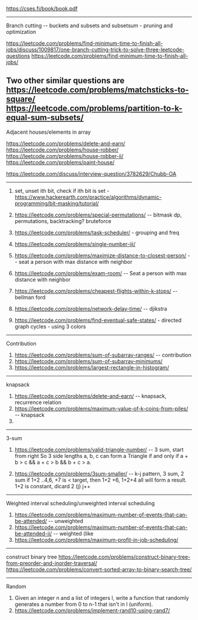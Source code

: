 
https://cses.fi/book/book.pdf

-----------
Branch cutting -- buckets and subsets and subsetsum - pruning and optimization

https://leetcode.com/problems/find-minimum-time-to-finish-all-jobs/discuss/1009817/one-branch-cutting-trick-to-solve-three-leetcode-questions
https://leetcode.com/problems/find-minimum-time-to-finish-all-jobs/

Two other similar questions are
https://leetcode.com/problems/matchsticks-to-square/
https://leetcode.com/problems/partition-to-k-equal-sum-subsets/
----
Adjacent houses/elements in array

https://leetcode.com/problems/delete-and-earn/
https://leetcode.com/problems/house-robber/
https://leetcode.com/problems/house-robber-ii/
https://leetcode.com/problems/paint-house/

https://leetcode.com/discuss/interview-question/3782629/Chubb-OA

-----
1. set, unset ith bit, check if ith bit is set -
   https://www.hackerearth.com/practice/algorithms/dynamic-programming/bit-masking/tutorial/

3. https://leetcode.com/problems/special-permutations/  -- bitmask dp, permutations, backtracking? bruteforce

4. https://leetcode.com/problems/task-scheduler/   - grouping and freq

5. https://leetcode.com/problems/single-number-iii/

8. https://leetcode.com/problems/maximize-distance-to-closest-person/  --  seat a person with max distance with neighbor

9. https://leetcode.com/problems/exam-room/  -- Seat a person with max distance with neighbor

12. https://leetcode.com/problems/cheapest-flights-within-k-stops/ -- bellman ford

13. https://leetcode.com/problems/network-delay-time/ -- djikstra

14. https://leetcode.com/problems/find-eventual-safe-states/   - directed graph cycles - using 3 colors

---
Contribution 

1. https://leetcode.com/problems/sum-of-subarray-ranges/   -- contribution
2. https://leetcode.com/problems/sum-of-subarray-minimums/
3. https://leetcode.com/problems/largest-rectangle-in-histogram/

-----
knapsack

1. https://leetcode.com/problems/delete-and-earn/  -- knapsack, recurrence relation
2. https://leetcode.com/problems/maximum-value-of-k-coins-from-piles/  -- knapsack
3. 

---
3-sum

1. https://leetcode.com/problems/valid-triangle-number/  -- 3 sum, start from right
So 3 side lengths a, b, c can form a Triangle if and only if a + b > c && a + c > b && b + c > a.

2. https://leetcode.com/problems/3sum-smaller/  --  k-j pattern, 3 sum, 2 sum
    if 1+2 ..4,6, +7 is < target, then 1+2 +6, 1+2+4 all will form a result. 1+2 is constant, dicard 2 (j) j++

----

Weighted interval scheduling/unweighted interval scheduling
1. https://leetcode.com/problems/maximum-number-of-events-that-can-be-attended/  -- unweighted
2. https://leetcode.com/problems/maximum-number-of-events-that-can-be-attended-ii/  -- weighted (like 
3. https://leetcode.com/problems/maximum-profit-in-job-scheduling/
---
construct binary tree
https://leetcode.com/problems/construct-binary-tree-from-preorder-and-inorder-traversal/
https://leetcode.com/problems/convert-sorted-array-to-binary-search-tree/

---

Random

1. Given an integer n and a list of integers l, write a function that randomly generates a number from 0 to n-1 that isn't in l (uniform).
2. https://leetcode.com/problems/implement-rand10-using-rand7/


